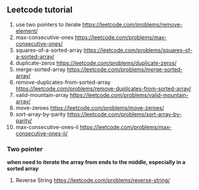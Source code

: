 ## Leetcode tutorial
1. use two pointers to iterate
https://leetcode.com/problems/remove-element/ 
2. max-consecutive-ones
https://leetcode.com/problems/max-consecutive-ones/ 
3. squares-of-a-sorted-array
https://leetcode.com/problems/squares-of-a-sorted-array/ 
4. duplicate-zeros
https://leetcode.com/problems/duplicate-zeros/ 
5. merge-sorted-array
https://leetcode.com/problems/merge-sorted-array/ 
6. remove-duplicates-from-sorted-array
https://leetcode.com/problems/remove-duplicates-from-sorted-array/
7. valid-mountain-array
https://leetcode.com/problems/valid-mountain-array/ 
8. move-zeroes
https://leetcode.com/problems/move-zeroes/ 
9. sort-array-by-parity
https://leetcode.com/problems/sort-array-by-parity/
10. max-consecutive-ones-ii
https://leetcode.com/problems/max-consecutive-ones-ii/ 

### Two pointer
**when need to iterate the array from ends to the middle, especially in a sorted array**
1. Reverse String
https://leetcode.com/problems/reverse-string/ 
